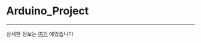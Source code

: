 # Arduino_Project
---
상세한 정보는 [여기](https://www.notion.so/mireu1214/6bca25dd518e4928a726e009dda8c666) 에있습니다
